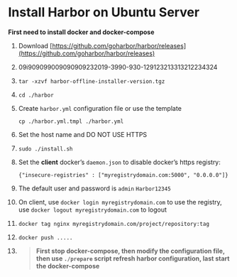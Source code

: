 # Install Harbor on Ubuntu Server

[](https://goharbor.io/docs/2.9.0/install-config/)

**First need to install docker and docker-compose**

1. Download [https://github.com/goharbor/harbor/releases](https://github.com/goharbor/harbor/releases)
2. 09i909099009090909232019-3990-930-129123213313212234324
3. `tar -xzvf harbor-offline-installer-version.tgz`
4. `cd ./harbor`
5. Create `harbor.yml` configuration file or use the template

   `cp ./harbor.yml.tmpl ./harbor.yml`

1. Set the host name and DO NOT USE HTTPS
2. `sudo ./install.sh`
3. Set the **client** docker’s `daemon.json` to disable docker’s https registry:

   `{"insecure-registries" : ["myregistrydomain.com:5000", "0.0.0.0"]}`

1. The default user and password is `admin` `Harbor12345`
2. On client, use `docker login myregistrydomain.com` to use the registry, use `docker logout myregistrydomain.com` to logout
3. `docker tag nginx myregistrydomain.com/project/repository:tag`
4. `docker push .....`
5. > **First stop docker-compose, then modify the configuration file, then use `./prepare` script refresh harbor configuration, last start the docker-compose**

